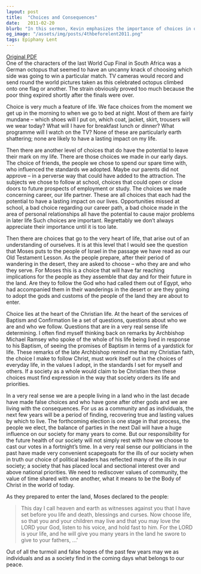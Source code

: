 ```yaml
---
layout: post
title:  "Choices and Consequences"
date:   2011-02-20
blurb: "In this sermon, Kevin emphasizes the importance of choices in our lives. He discusses the different levels of choices we make, from mundane daily decisions to life-altering ones. He also highlights how our choices reflect our values and faith, and how they can have far-reaching implications. Kevin calls for a rediscovery of community values and a commitment to making choices that lead to life and blessings."
og_image: "/assets/img/posts/4thbeforelent2011.png"
tags: Epiphany Lent
---
```

[Original PDF](/assets/pdf/4thbeforelent2011.pdf)    
One of the characters of the last World Cup Final in South Africa was a German octopus that seemed to have an uncanny knack of choosing which side was going to win a particular match. TV cameras would record and send round the world pictures taken as this celebrated octopus climbed onto one flag or another. The strain obviously proved too much because the poor thing expired shortly after the finals were over.

Choice is very much a feature of life. We face choices from the moment we get up in the morning to when we go to bed at night. Most of them are fairly mundane – which shoes will I put on, which coat, jacket, skirt, trousers will we wear today? What will I have for breakfast lunch or dinner? What programme will I watch on the TV? None of these are particularly earth shattering; none are likely to have a lasting impact on my life.

Then there are another level of choices that do have the potential to leave their mark on my life. There are those choices we made in our early days. The choice of friends, the people we chose to spend our spare time with, who influenced the standards we adopted. Maybe our parents did not approve – in a perverse way that could have added to the attraction. The subjects we chose to follow at school, choices that could open or close doors to future prospects of employment or study. The choices we made concerning career, our life partner. These are all choices that each had the potential to have a lasting impact on our lives. Opportunities missed at school, a bad choice regarding our career path, a bad choice made in the area of personal relationships all have the potential to cause major problems in later life Such choices are important. Regrettably we don’t always appreciate their importance until it is too late.

Then there are choices that go to the very heart of life, that arise out of an understanding of ourselves. It is at this level that I would see the question that Moses puts to the people of Israel in the passage we have read as our Old Testament Lesson. As the people prepare, after their period of wandering in the desert, they are asked to choose – who they are and who they serve. For Moses this is a choice that will have far reaching implications for the people as they assemble that day and for their future in the land. Are they to follow the God who had called them out of Egypt, who had accompanied them in their wanderings in the desert or are they going to adopt the gods and customs of the people of the land they are about to enter.

Choice lies at the heart of the Christian life. At the heart of the services of Baptism and Confirmation lie a set of questions, questions about who we are and who we follow. Questions that are in a very real sense life determining. I often find myself thinking back on remarks by Archbishop Michael Ramsey who spoke of the whole of his life being lived in response to his Baptism, of seeing the promises of Baptism in terms of a yardstick for life. These remarks of the late Archbishop remind me that my Christian faith, the choice I make to follow Christ, must work itself out in the choices of everyday life, in the values I adopt, in the standards I set for myself and others. If a society as a whole would claim to be Christian then these choices must find expression in the way that society orders its life and priorities.

In a very real sense we are a people living in a land who in the last decade have made false choices and who have gone after other gods and we are living with the consequences. For us as a community and as individuals, the next few years will be a period of finding, recovering true and lasting values by which to live. The forthcoming election is one stage in that process, the people we elect, the balance of parties in the next Dail will have a huge influence on our society for many years to come. But our responsibility for the future health of our society will not simply rest with how we choose to cast our votes in a fortnight’s time. In a very real sense our politicians in the past have made very convenient scapegoats for the ills of our society when in truth our choice of political leaders has reflected many of the ills in our society; a society that has placed local and sectional interest over and above national priorities. We need to rediscover values of community, the value of time shared with one another, what it means to be the Body of Christ in the world of today.

As they prepared to enter the land, Moses declared to the people:

>This day I call heaven and earth as witnesses against you that I have set before you life and death, blessings and curses. Now choose life, so that you and your children may live and that you may love the LORD your God, listen to his voice, and hold fast to him. For the LORD is your life, and he will give you many years in the land he swore to give to your fathers, …’

Out of all the turmoil and false hopes of the past few years may we as individuals and as a society find in the coming days what belongs to our peace.
